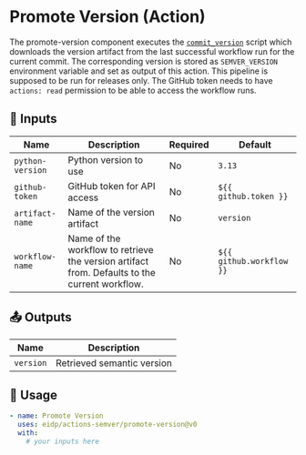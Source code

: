 <!-- NOTE: This file's contents are automatically generated. Do not edit manually. -->
# Promote Version (Action)

The promote-version component executes the [`commit_version`](../github_semver/commit_version.py) script which  downloads the version artifact from the last successful workflow run for the current commit. The corresponding version is stored as `SEMVER_VERSION` environment variable and set as output of this action. This pipeline is supposed to be run for releases only.
The GitHub token needs to have `actions: read` permission to be able to access the workflow runs.

## 🔧 Inputs

|      Name      |                                         Description                                         |Required|         Default        |
|----------------|---------------------------------------------------------------------------------------------|--------|------------------------|
|`python-version`|                                    Python version to use                                    |   No   |         `3.13`         |
| `github-token` |                                 GitHub token for API access                                 |   No   |  `${{ github.token }}` |
| `artifact-name`|                                 Name of the version artifact                                |   No   |        `version`       |
| `workflow-name`|Name of the workflow to retrieve the version artifact from. Defaults to the current workflow.|   No   |`${{ github.workflow }}`|

## 📤 Outputs

|   Name  |        Description       |
|---------|--------------------------|
|`version`|Retrieved semantic version|

## 🚀 Usage

```yaml
- name: Promote Version
  uses: eidp/actions-semver/promote-version@v0
  with:
    # your inputs here
```
